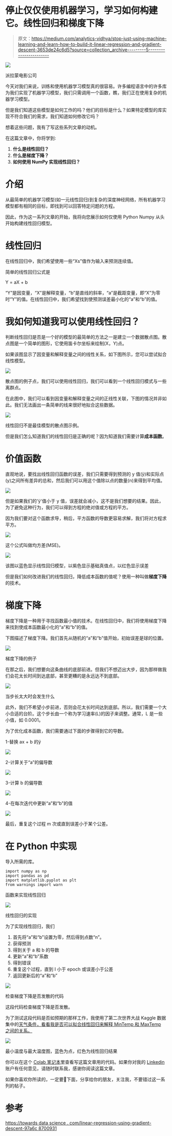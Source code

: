 # 停止仅仅使用机器学习，学习如何构建它。线性回归和梯度下降

> 原文：<https://medium.com/analytics-vidhya/stop-just-using-machine-learning-and-learn-how-to-build-it-linear-regression-and-gradient-descent-3653de24c6d5?source=collection_archive---------5----------------------->

![](img/d19de431c09024564be28ebedb3d804f.png)

派拉蒙电影公司

今天对我们来说，训练和使用机器学习模型真的很容易。许多编程语言中的许多库为我们实现了机器学习模型，我们只需调用一个函数，瞧，我们正在使用复杂的机器学习模型。

但是我们知道这些模型是如何工作的吗？他们的目标是什么？如果特定模型的库实现不符合我们的需求，我们知道如何修改它吗？

想着这些问题，我有了写这些系列文章的动机。

在这篇文章中，你将学到:

1.  **什么是线性回归？**
2.  **什么是梯度下降？**
3.  **如何使用 NumPy 实现线性回归？**

# 介绍

从最简单的机器学习模型(如一元线性回归)到复杂的深度神经网络，所有机器学习模型都有相同的目标，即找到可以回答特定问题的方程。

因此，作为这一系列文章的开始，我将向您展示如何仅使用 Python Numpy 从头开始构建线性回归模型。

# 线性回归

在线性回归中，我们希望使用一些“Xs”值作为输入来预测连续值。

简单的线性回归公式是

Y = aX + b

“Y”是因变量，“X”是解释变量，“b”是直线的斜率，“a”是截距变量，即“X”为零时“Y”的值。在线性回归中，我们希望找到使预测误差最小化的“a”和“b”的值。

# 我如何知道我可以使用线性回归？

判断线性回归是否是一个好的模型的最简单的方法之一是建立一个数据散点图。散点图是一个简单的图形，它使用笛卡尔坐标来绘制(X，Y)点。

如果该图显示了因变量和解释变量之间的线性关系，如下图所示，您可以尝试拟合线性模型。

![](img/7bd2f343ceae6ed126a42bf82c40e62c.png)

散点图的例子点，我们可以使用线性回归，我们可以看到一个线性回归模式与一些离群点。

在此图中，我们可以看到因变量和解释变量之间的正线性关联，下图的情况并非如此。我们无法画出一条简单的线来很好地拟合这些数据。

![](img/58e2b2ac455c16e6550915c84aab4808.png)

线性回归不是最佳模型的散点图示例。

但是我们怎么知道我们的线性回归是正确的呢？因为知道我们需要计算**成本函数**。

# 价值函数

直观地说，要找出线性回归函数的误差，我们只需要得到预测的 y 值(ÿ)和实际点(y)之间所有差异的总和，然后我们可以用这个值除以点的数量(n)来得到平均值。

![](img/f013d525086af72ee17a115062795fb2.png)

但是如果我们的'ÿ'值小于 y 值，误差就会减小，这不是我们想要的结果。因此，为了避免这种行为，我们可以得到方程的绝对值或方程的平方。

因为我们要对这个函数求导，稍后，平方函数的导数更容易求解，我们将对方程求平方。

![](img/c334282bf1b6e7672e8ffb5cc3130895.png)

这个公式叫做均方差(MSE)。

![](img/2cc007c8c0837d2a3bd672ccd43da4c9.png)

该图以蓝色显示线性回归模型，以紫色显示基础真值点，以红色显示误差

但是我们如何改进我们的线性回归，降低成本函数的值呢？使用一种叫做**梯度下降**的技术。

# 梯度下降

梯度下降是一种用于寻找函数最小值的技术。在线性回归中，我们将使用梯度下降来找到使成本函数最小化的“a”和“b”的值。

下图描述了梯度下降。我们首先从随机的“a”和“b”值开始，初始误差是球的位置。

![](img/12909aee309640741b509de4c66b896d.png)

梯度下降的例子

在那之后，我们想要向这条曲线的底部前进。但我们不想迈出大步，因为那样做我们会花太长时间到达底部，甚至更糟的是永远达不到底部。

![](img/9888aed7c2a48d284860ca3d4041aca2.png)

当步长太大时会发生什么

此外，我们不希望小步前进，否则会花太长时间达到底部。所以，我们需要一个大小合适的台阶。这个步长由一个称为学习速率(L)的因子来调整。通常，L 是一些小值，如 0.0001。

为了优化成本函数，我们需要通过下面的步骤得到它的导数。

1-替换 ax + b 的ÿ

![](img/ff6818193ff5e5c33316b5d1c997a07d.png)

2-计算关于“a”的偏导数

![](img/0e03ec77bf5488349e3fc996ced9c1a3.png)

3-计算 b 的偏导数

![](img/d56ce922944497a3ab4a3367bf3b8306.png)

4-在每次迭代中更新“a”和“b”的值

![](img/dc47fb91be22ffb3fa2b7f359d168509.png)

最后，重复这个过程 m 次或直到误差小于某个公差。

# 在 Python 中实现

导入所需的库。

```
import numpy as np
import pandas as pd
import matplotlib.pyplot as plt
from warnings import warn
```

函数来实现线性回归

![](img/0dda6a2604d1aba651b1b311e174cc38.png)

线性回归的实现

为了实现线性回归，我们

1.  首先将“a”和“b”设置为零，然后得到点数“n”。
2.  获得预测
3.  得到关于 a 和 b 的导数
4.  更新“a”和“b”系数
5.  得到错误
6.  重复这个过程，直到 I 小于 epoch 或误差小于公差
7.  返回更新后的“a”和“b”

![](img/989327c274ba19825fc9cfa1d662dc24.png)

检查梯度下降是否发散的代码

这段代码检查梯度下降是否发散。

为了测试这段代码是否如预期的那样工作，我使用了第二次世界大战 Kaggle 数据集中的[天气条件，看看我是否可以拟合线性回归来解释 MinTemp 和 MaxTemp 之间的关系。](https://www.kaggle.com/smid80/weatherww2/data)

![](img/936fe4b00f254cd59a8a77832e4daa4c.png)

最小温度与最大温度图，蓝色为点，红色为线性回归结果

你可以在这个 [Colab 笔记本](https://colab.research.google.com/drive/15SoZ2cqa3LwHn_qjEXDx17v_kC2oLuA1?usp=sharing)里查看写这篇文章用的代码。如果你对我的 [Linkedin](https://www.linkedin.com/in/jair-guedes-ferreira-neto/) 账户有任何意见，请随时联系我，感谢你阅读这篇文章。

如果你喜欢你所读的，一定要👏下面，分享给你的朋友，关注我，不要错过这一系列的帖子。

# 参考

[https://towards data science . com/linear-regression-using-gradient-descent-97a6c 8700931](https://towardsdatascience.com/linear-regression-using-gradient-descent-97a6c8700931)